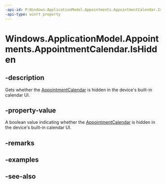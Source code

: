 ----api-id: P:Windows.ApplicationModel.Appointments.AppointmentCalendar.IsHidden
-api-type: winrt property
---<!-- Property syntaxpublic bool IsHidden { get;  set; }--># Windows.ApplicationModel.Appointments.AppointmentCalendar.IsHidden## -descriptionGets whether the [AppointmentCalendar](appointmentcalendar.md) is hidden in the device's built-in calendar UI.## -property-valueA boolean value indicating whether the [AppointmentCalendar](appointmentcalendar.md) is hidden in the device's built-in calendar UI.## -remarks## -examples## -see-also
